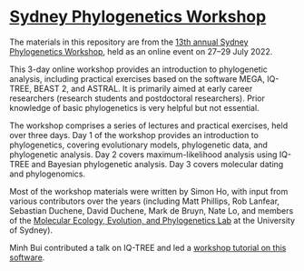 # [Sydney Phylogenetics Workshop](https://meep.sydney.edu.au/workshops/)

The materials in this repository are from the [13th annual Sydney Phylogenetics Workshop](https://meep.sydney.edu.au/workshops/), held as an online event on 27–29 July 2022. 

This 3-day online workshop provides an introduction to phylogenetic analysis, including practical exercises based on the software MEGA, IQ-TREE, BEAST 2, and ASTRAL. It is primarily aimed at early career researchers (research students and postdoctoral researchers). Prior knowledge of basic phylogenetics is very helpful but not essential.

The workshop comprises a series of lectures and practical exercises, held over three days. Day 1 of the workshop provides an introduction to phylogenetics, covering evolutionary models, phylogenetic data, and phylogenetic analysis. Day 2 covers maximum-likelihood analysis using IQ-TREE and Bayesian phylogenetic analysis. Day 3 covers molecular dating and phylogenomics. 

Most of the workshop materials were written by Simon Ho, with input from various contributors over the years (including Matt Phillips, Rob Lanfear, Sebastian Duchene, David Duchene, Mark de Bruyn, Nate Lo, and members of the [Molecular Ecology, Evolution, and Phylogenetics Lab](https://meep.sydney.edu.au/) at the University of Sydney). 

Minh Bui contributed a talk on IQ-TREE and led a [workshop tutorial on this software](http://www.iqtree.org/workshop/sydney2022).
